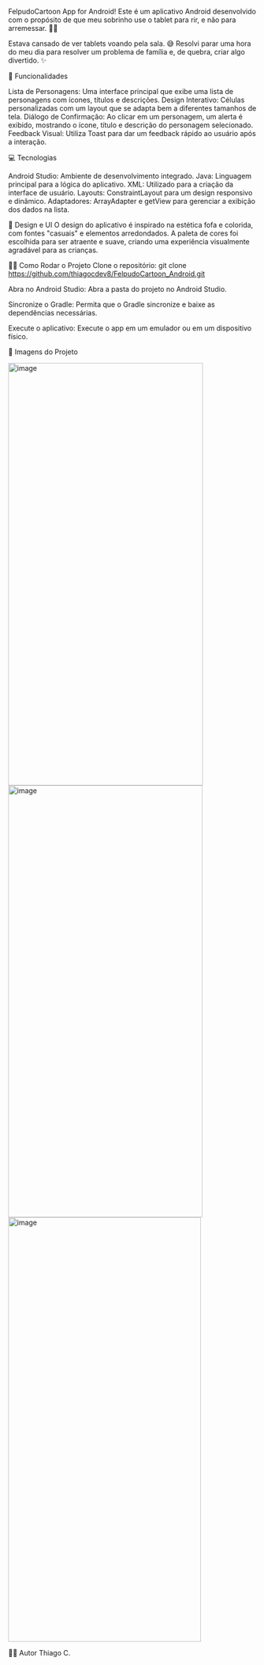 FelpudoCartoon App for Android!
Este é um aplicativo Android desenvolvido com o propósito de que meu sobrinho use o tablet para rir, e não para arremessar. 🚀😂

Estava cansado de ver tablets voando pela sala. 😅 
Resolvi parar uma hora do meu dia para resolver um problema de família e, de quebra, criar algo divertido. ✨



🚀 Funcionalidades

Lista de Personagens: Uma interface principal que exibe uma lista de personagens com ícones, títulos e descrições.
Design Interativo: Células personalizadas com um layout que se adapta bem a diferentes tamanhos de tela.
Diálogo de Confirmação: Ao clicar em um personagem, um alerta é exibido, mostrando o ícone, título e descrição do personagem selecionado.
Feedback Visual: Utiliza Toast para dar um feedback rápido ao usuário após a interação.

💻 Tecnologias

Android Studio: Ambiente de desenvolvimento integrado.
Java: Linguagem principal para a lógica do aplicativo.
XML: Utilizado para a criação da interface de usuário.
Layouts: ConstraintLayout para um design responsivo e dinâmico.
Adaptadores: ArrayAdapter e getView para gerenciar a exibição dos dados na lista.

🎨 Design e UI
O design do aplicativo é inspirado na estética fofa e colorida, com fontes "casuais" e elementos arredondados. A paleta de cores foi escolhida para ser atraente e suave, criando uma experiência visualmente agradável para as crianças.

👨‍💻 Como Rodar o Projeto
Clone o repositório:
git clone https://github.com/thiagocdev8/FelpudoCartoon_Android.git

Abra no Android Studio:
Abra a pasta do projeto no Android Studio.

Sincronize o Gradle:
Permita que o Gradle sincronize e baixe as dependências necessárias.

Execute o aplicativo:
Execute o app em um emulador ou em um dispositivo físico.

📸 Imagens do Projeto


<img width="395" height="855" alt="image" src="https://github.com/user-attachments/assets/87163cd1-8cbb-45b8-abd7-f05ed45acace" />
<img width="394" height="874" alt="image" src="https://github.com/user-attachments/assets/3935a644-2326-4b7d-86e3-8c6998f7d8ad" />
<img width="391" height="859" alt="image" src="https://github.com/user-attachments/assets/9f248260-258c-4d35-956b-27f1ad15e728" />



👨‍💼 Autor
Thiago C.
